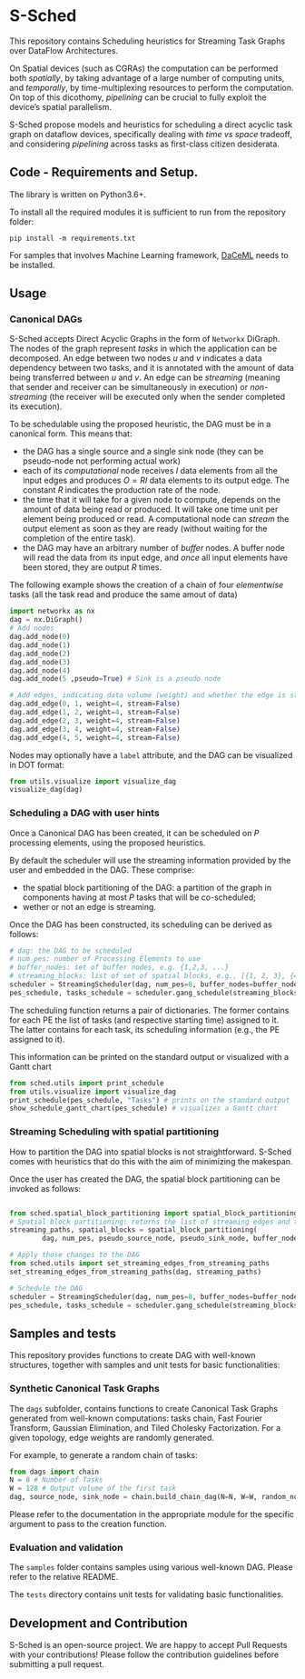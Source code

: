 # S-Sched

This repository contains Scheduling heuristics for Streaming Task Graphs over DataFlow Architectures.

On Spatial devices (such as CGRAs) the computation can be performed both _spatially_, by taking advantage
of a large number of computing units, and _temporally_, by time-multiplexing resources to perform the computation.
On top of this dicothomy, _pipelining_ can be crucial to fully exploit the device’s spatial parallelism.

S-Sched propose models and heuristics for scheduling a direct acyclic task graph on dataflow devices, specifically dealing with *time vs space* tradeoff, 
and considering  *pipelining* across tasks as first-class citizen desiderata.


##  Code - Requirements and Setup.



The library is written on Python3.6+.

To install all the required modules it is sufficient to run from the repository folder:

```
pip install -m requirements.txt
```


For samples that involves Machine Learning framework, [DaCeML](https://github.com/spcl/daceml) needs to be installed.

## Usage

### Canonical DAGs

S-Sched accepts Direct Acyclic Graphs in the form of `Networkx` DiGraph. 
The nodes of the graph represent *tasks* in which the application can be decomposed. 
An edge between two nodes $u$ and $v$ indicates a data dependency between two tasks, and it is annotated with the amount of data being
transferred between $u$ and $v$. An edge can be *streaming* (meaning that sender and receiver can be simultaneously in execution) or *non-streaming* (the receiver will be executed only when the sender completed its execution).

To be schedulable using the proposed heuristic, the DAG must be in a canonical form.
This means that:
- the DAG has a single source and a single sink node (they can be pseudo-node not performing actual work)
- each of its _computational_ node receives $I$ data elements from all the input edges and produces $O=RI$ data elements to its output edge. The constant $R$ indicates the production rate of the node. 
- the time that it will take for a given node to compute, depends on the amount of data being read or produced. It will take one time unit per element being produced or read. A computational node can _stream_ the output element as soon as they are ready (without waiting for the completion of the entire task).
- the DAG may have an arbitrary number of _buffer_ nodes. A buffer node will read the data from its input edge, and *once* all input elements have
been stored, they are output $R$ times.

The following example shows the creation of a chain of four *elementwise* tasks (all the task read and produce the same amout of data)

```Python
import networkx as nx
dag = nx.DiGraph()
# Add nodes 
dag.add_node(0)
dag.add_node(1)
dag.add_node(2)
dag.add_node(3)
dag.add_node(4)
dag.add_node(5 ,pseudo=True) # Sink is a pseudo node

# Add edges, indicating data volume (weight) and whether the edge is streaming or not. By default the edge is assumed to be non-streaming.
dag.add_edge(0, 1, weight=4, stream=False)
dag.add_edge(1, 2, weight=4, stream=False)
dag.add_edge(2, 3, weight=4, stream=False)
dag.add_edge(3, 4, weight=4, stream=False)
dag.add_edge(4, 5, weight=4, stream=False)
```

Nodes may optionally have a `label` attribute, and the DAG can be visualized in DOT format:

```Python
from utils.visualize import visualize_dag
visualize_dag(dag)
```

### Scheduling a DAG with user hints

Once a Canonical DAG has been created, it can be scheduled on $P$ processing elements, using the proposed heuristics.

By default the scheduler will use the streaming information provided by the user and embedded in the DAG. These comprise:
- the spatial block partitioning of the DAG: a partition of the graph in components having at most $P$ tasks that will be co-scheduled;
- wether or not an edge is streaming.

Once the DAG has been constructed, its scheduling can be derived as follows:

```Python
# dag: the DAG to be scheduled
# num_pes: number of Processing Elements to use
# buffer_nodes: set of buffer nodes, e.g. {1,2,3, ...}
# streaming_blocks: list of set of spatial blocks, e.g., [{1, 2, 3}, {4, 5, 6}]
scheduler = StreamingScheduler(dag, num_pes=8, buffer_nodes=buffer_nodes)
pes_schedule, tasks_schedule = scheduler.gang_schedule(streaming_blocks)
```

The scheduling function returns a pair of dictionaries. The former contains for each PE the list of tasks (and respective
starting time) assigned to it. The latter contains for each task, its scheduling information (e.g., the PE assigned to it).

This information can be printed on the standard output or visualized with a Gantt chart

```Python
from sched.utils import print_schedule
from utils.visualize import visualize_dag
print_schedule(pes_schedule, "Tasks") # prints on the standard output
show_schedule_gantt_chart(pes_schedule) # visualizes a Gantt chart
```



### Streaming Scheduling with spatial partitioning

How to partition the DAG into spatial blocks is not straightforward. S-Sched comes with heuristics that do this with the aim of minimizing the makespan.

Once the user has created the DAG, the spatial block partitioning can be invoked as follows:
```Python

from sched.spatial_block_partitioning import spatial_block_partitioning
# Spatial block partitioning: returns the list of streaming edges and the spatial blocks
streaming_paths, spatial_blocks = spatial_block_partitioning(
        dag, num_pes, pseudo_source_node, pseudo_sink_node, buffer_nodes=buffer_nodes)

# Apply those changes to the DAG
from sched.utils import set_streaming_edges_from_streaming_paths
set_streaming_edges_from_streaming_paths(dag, streaming_paths)

# Schedule the DAG
scheduler = StreamingScheduler(dag, num_pes=8, buffer_nodes=buffer_nodes)
pes_schedule, tasks_schedule = scheduler.gang_schedule(streaming_blocks)
```


## Samples and tests

This repository provides functions to create DAG with well-known structures, together with samples and unit tests for basic functionalities:

### Synthetic Canonical Task Graphs

The `dags` subfolder, contains functions to create Canonical Task Graphs generated from well-known computations: tasks chain, Fast Fourier Transform, Gaussian Elimination, and Tiled Cholesky Factorization. 
For a given topology, edge weights are randomly generated.

For example, to generate a random chain of tasks:

```Python
from dags import chain
N = 8 # Number of Tasks
W = 128 # Output volume of the first task
dag, source_node, sink_node = chain.build_chain_dag(N=N, W=W, random_nodes=True)
```
Please refer to the documentation in the appropriate module for the specific argument to pass to the creation function.


### Evaluation and validation
The `samples` folder contains samples using various well-known DAG. Please refer to the relative README.

The `tests` directory contains unit tests for validating basic functionalities.


## Development and Contribution
S-Sched is an open-source project. We are happy to accept Pull Requests with your contributions! Please follow the contribution guidelines before submitting a pull request.











